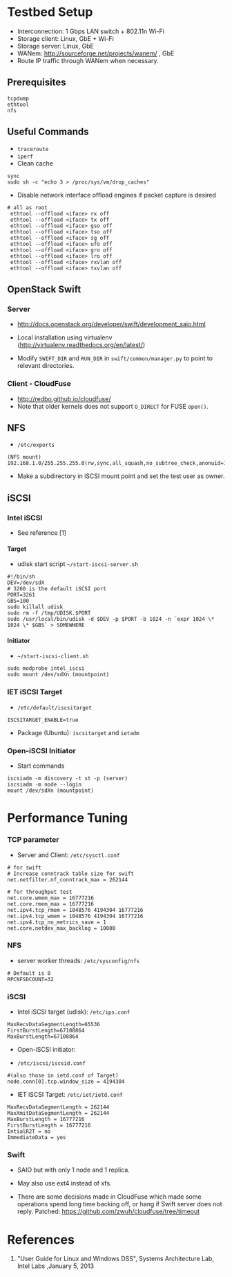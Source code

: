 Testbed Setup
======

 * Interconnection: 1 Gbps LAN switch + 802.11n Wi-Fi
 * Storage client: Linux, GbE + Wi-Fi
 * Storage server: Linux, GbE
 * WANem: http://sourceforge.net/projects/wanem/ , GbE
 * Route IP traffic through WANem when necessary.


## Prerequisites


```
tcpdump
ethtool
nfs
```


## Useful Commands

 * `traceroute`
 * `iperf`
 * Clean cache

```
sync
sudo sh -c "echo 3 > /proc/sys/vm/drop_caches"
```

 * Disable network interface offload engines if packet capture is desired

```
# all as root
 ethtool --offload <iface> rx off
 ethtool --offload <iface> tx off
 ethtool --offload <iface> gso off
 ethtool --offload <iface> tso off
 ethtool --offload <iface> sg off
 ethtool --offload <iface> ufo off
 ethtool --offload <iface> gro off
 ethtool --offload <iface> lro off
 ethtool --offload <iface> rxvlan off
 ethtool --offload <iface> txvlan off
```


## OpenStack Swift


### Server

 * http://docs.openstack.org/developer/swift/development_saio.html

 * Local installation using virtualenv (http://virtualenv.readthedocs.org/en/latest/)

 * Modify `SWIFT_DIR` and `RUN_DIR` in `swift/common/manager.py` to point to relevant directories.

### Client - CloudFuse

 * http://redbo.github.io/cloudfuse/
 * Note that older kernels does not support `O_DIRECT` for FUSE `open()`.


## NFS

 * `/etc/exports`

```
(NFS mount) 192.168.1.0/255.255.255.0(rw,sync,all_squash,no_subtree_check,anonuid=1000,anongid=1000)
```

 * Make a subdirectory in iSCSI mount point and set the test user as owner.

## iSCSI

### Intel iSCSI

 * See reference [1]

#### Target

 * udisk start script `~/start-iscsi-server.sh`

```
#!/bin/sh
DEV=/dev/sdX
# 3260 is the default iSCSI port
PORT=3261
GBS=100
sudo killall udisk
sudo rm -f /tmp/UDISK.$PORT
sudo /usr/local/bin/udisk -d $DEV -p $PORT -b 1024 -n `expr 1024 \* 1024 \* $GBS` > SOMEWHERE
```

#### Initiator

  * `~/start-iscsi-client.sh`

```
sudo modprobe intel_iscsi
sudo mount /dev/sdXn (mountpoint)
```

### IET iSCSI Target

 * `/etc/default/iscsitarget`

```
ISCSITARGET_ENABLE=true
```

 * Package (Ubuntu): `iscsitarget` and `ietadm`

### Open-iSCSI Initiator

 * Start commands

```
iscsiadm -m discovery -t st -p (server)
iscsiadm -m node --login
mount /dev/sdXn (mountpoint)
```


Performance Tuning
======


### TCP parameter

 *  Server and Client: `/etc/sysctl.conf`

```
# for swift
# Increase conntrack table size for swift
net.netfilter.nf_conntrack_max = 262144

# for throughput test
net.core.wmem_max = 16777216
net.core.rmem_max = 16777216
net.ipv4.tcp_rmem = 1048576 4194304 16777216
net.ipv4.tcp_wmem = 1048576 4194304 16777216
net.ipv4.tcp_no_metrics_save = 1
net.core.netdev_max_backlog = 10000
```

### NFS

 * server worker threads: `/etc/sysconfig/nfs`

```
# Default is 8
RPCNFSDCOUNT=32
```

### iSCSI

 * Intel iSCSI target (udisk): `/etc/ips.conf`

```
MaxRecvDataSegmentLength=65536
FirstBurstLength=67108864
MaxBurstLength=67108864

```

 * Open-iSCSI initiator:

  * `/etc/iscsi/iscsid.conf`

```
#(also those in ietd.conf of Target)
node.conn[0].tcp.window_size = 4194304
```


 * IET iSCSI Target: `/etc/iet/ietd.conf`

```
MaxRecvDataSegmentLength = 262144
MaxXmitDataSegmentLength = 262144
MaxBurstLength = 16777216
FirstBurstLength = 16777216
IntialR2T = no
ImmediateData = yes
```

### Swift

 * SAIO but with only 1 node and 1 replica.

 * May also use ext4 instead of xfs.

 * There are some decisions made in CloudFuse which made some operations spend long time backing off, or hang if Swift server does not reply. Patched: https://github.com/zwuh/cloudfuse/tree/timeout


References
======


1. "User Guide for Linux and Windows DSS", Systems Architecture Lab, Intel Labs ,January 5, 2013

